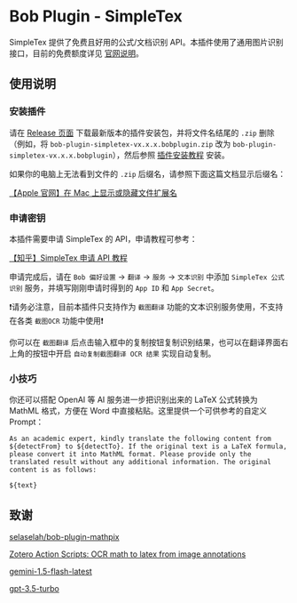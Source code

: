 # Bob Plugin - SimpleTex

SimpleTex 提供了免费且好用的公式/文档识别 API。本插件使用了通用图片识别接口，目前的免费额度详见 [官网说明](https://simpletex.cn/api)。

## 使用说明

### 安装插件

请在 [Release 页面](https://github.com/wakewon/bob-plugin-simpletex/releases/latest) 下载最新版本的插件安装包，并将文件名结尾的 `.zip` 删除（例如，将 `bob-plugin-simpletex-vx.x.x.bobplugin.zip` 改为 `bob-plugin-simpletex-vx.x.x.bobplugin`），然后参照 [插件安装教程](https://bobtranslate.com/guide/advance/plugin.html) 安装。

如果你的电脑上无法看到文件的 `.zip` 后缀名，请参照下面这篇文档显示后缀名：

[【Apple 官网】在 Mac 上显示或隐藏文件扩展名](https://support.apple.com/zh-cn/guide/mac-help/mchlp2304)

### 申请密钥

本插件需要申请 SimpleTex 的 API，申请教程可参考：

[【知乎】SimpleTex 申请 API 教程](https://zhuanlan.zhihu.com/p/695315620)

申请完成后，请在 `Bob 偏好设置` -> `翻译` -> `服务` -> `文本识别` 中添加 `SimpleTex 公式识别` 服务，并填写刚刚申请时得到的 `App ID` 和 `App Secret`。

❗️请务必注意，目前本插件只支持作为 `截图翻译` 功能的文本识别服务使用，不支持在各类 `截图OCR` 功能中使用❗️

你可以在 `截图翻译` 后点击输入框中的复制按钮复制识别结果，也可以在翻译界面右上角的按钮中开启 `自动复制截图翻译 OCR 结果` 实现自动复制。

### 小技巧

你还可以搭配 OpenAI 等 AI 服务进一步把识别出来的 LaTeX 公式转换为 MathML 格式，方便在 Word 中直接粘贴。这里提供一个可供参考的自定义 Prompt：

```
As an academic expert, kindly translate the following content from ${detectFrom} to ${detectTo}. If the original text is a LaTeX formula, please convert it into MathML format. Please provide only the translated result without any additional information. The original content is as follows:

${text}
```

## 致谢

[selaselah/bob-plugin-mathpix](https://github.com/selaselah/bob-plugin-mathpix)

[Zotero Action Scripts: OCR math to latex from image annotations](https://github.com/windingwind/zotero-actions-tags/discussions/220)

[gemini-1.5-flash-latest](https://ai.google.dev/gemini-api)

[gpt-3.5-turbo](https://openai.com/api/)
